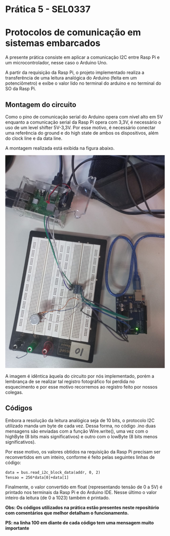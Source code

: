 <h1> Prática 5 - SEL0337 </h1>

# Protocolos de comunicação em sistemas embarcados

A presente prática consiste em aplicar a comunicação I2C entre Rasp Pi e um microcontrolador, nesse caso o Arduino Uno.

A partir da requisição da Rasp Pi, o projeto implementado realiza a transferência de uma leitura analógica do Arduino (feita em um potenciômetro) e exibe o valor lido no terminal do arduino e no terminal do SO da Rasp Pi.

## Montagem do circuito

Como o pino de comunicação serial do Arduino opera com nível alto em 5V enquanto a comunicação serial da Rasp Pi opera com 3,3V, é necessário o uso de um level shifter 5V-3,3V. Por esse motivo, é necessário conectar uma referência do ground e do high state de ambos os dispositivos, além do clock line e da data line.

A montagem realizada está exibida na figura abaixo.

![Montagem](Figures/Montagem.jpeg)

A imagem é idêntica àquela do circuito por nós implementado, porém a lembrança de se realizar tal registro fotográfico foi perdida no esquecimento e por esse motivo recorremos ao registro feito por nossos colegas.


## Códigos

Embora a resolução da leitura analógica seja de 10 bits, o protocolo I2C utilizado manda um byte de cada vez. Dessa forma, no código .ino duas mensagens são enviadas com a função Wire.write(), uma vez com o highByte (8 bits mais significativos) e outro com o lowByte (8 bits menos significativos).

Por esse motivo, os valores obtidos na requisição da Rasp Pi precisam ser reconvertidos em um inteiro, conforme é feito pelas seguintes linhas de código:

    data = bus.read_i2c_block_data(addr, 0, 2)    
    Tensao = 256*data[0]+data[1]    

Finalmente, o valor convertido em float (representando tensão de 0 a 5V) é printado nos terminais da Rasp Pi e do Arduino IDE. Nesse último o valor inteiro da leitura (de 0 a 1023) também é printado.

**Obs: Os códigos utilizados na prática estão presentes neste repositório com comentários que melhor detalham o funcionamento.**

**PS: na linha 100 em diante de cada código tem uma mensagem muito importante**